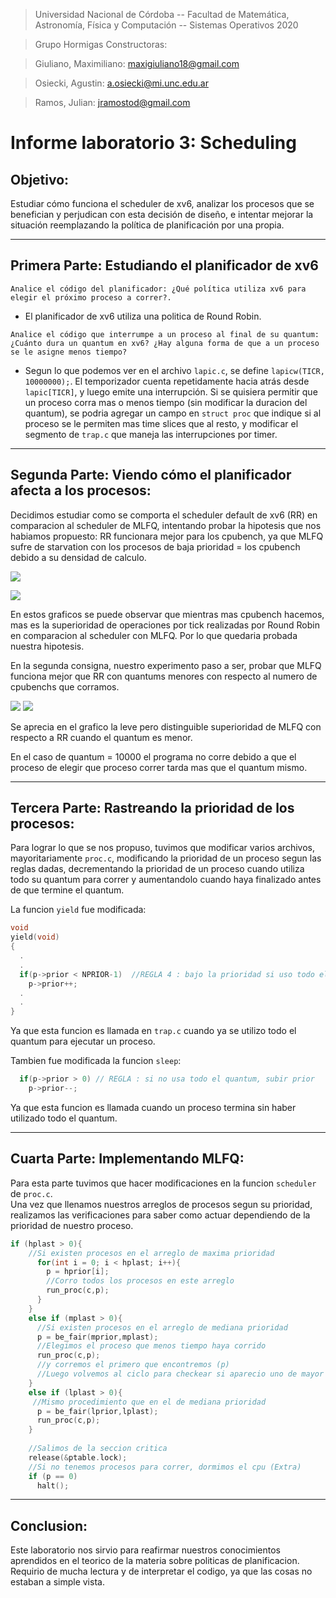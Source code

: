 > Universidad Nacional de Córdoba  --  Facultad de Matemática, Astronomía, Física y Computación  --  Sistemas Operativos 2020

> Grupo Hormigas Constructoras:

> Giuliano, Maximiliano: maxigiuliano18@gmail.com

> Osiecki, Agustin: a.osiecki@mi.unc.edu.ar

> Ramos, Julian: jramostod@gmail.com


# Informe laboratorio 3: Scheduling

## Objetivo:
Estudiar cómo funciona el scheduler de xv6, analizar los procesos que se benefician y perjudican con esta decisión de diseño, e intentar mejorar la situación reemplazando la política de planificación por una propia.

---

## Primera Parte: Estudiando el planificador de xv6
`Analice el código del planificador: ¿Qué política utiliza xv6 para elegir el próximo proceso a correr?.`

* El planificador de xv6 utiliza una politica de Round Robin.

`Analice el código que interrumpe a un proceso al final de su quantum:
¿Cuánto dura un quantum en xv6?
¿Hay alguna forma de que a un proceso se le asigne menos tiempo?`

* Segun lo que podemos ver en el archivo `lapic.c`, se define `lapicw(TICR, 10000000);`. El temporizador cuenta repetidamente hacia atrás desde `lapic[TICR]`, y luego emite una interrupción. 
Si se quisiera permitir que un proceso corra mas o menos tiempo (sin modificar la duracion del quantum), se podria agregar un campo en `struct proc` que indique si al proceso se le permiten mas time slices que al resto, y modificar el segmento de `trap.c` que maneja las interrupciones por timer.

---

## Segunda Parte: Viendo cómo el planificador afecta a los procesos:
Decidimos estudiar como se comporta el scheduler default de xv6 (RR) en comparacion al scheduler de MLFQ, intentando probar la hipotesis que nos habiamos propuesto:
RR funcionara mejor para los cpubench, ya que MLFQ sufre de starvation con los procesos de baja prioridad = los cpubench debido a su densidad de calculo.

![](optRR.png)

![](optMLFQ.png)

En estos graficos se puede observar que mientras mas cpubench hacemos, mas es la superioridad de operaciones por tick realizadas por Round Robin en comparacion al scheduler con MLFQ. 
Por lo que quedaria probada nuestra hipotesis.

En la segunda consigna, nuestro experimento paso a ser, probar que MLFQ funciona mejor que RR con quantums menores con respecto al numero de cpubenchs que corramos.

![](optqRR.png)
![](optqMLFQ.png)

Se aprecia en el grafico la leve pero distinguible superioridad de MLFQ con respecto a RR cuando el quantum es menor.

En el caso de quantum = 10000 el programa no corre debido a que el proceso de elegir que proceso correr tarda mas que el quantum mismo.


---

## Tercera Parte: Rastreando la prioridad de los procesos:
Para lograr lo que se nos propuso, tuvimos que modificar varios archivos, mayoritariamente `proc.c`, modificando la prioridad de un proceso segun las reglas dadas, decrementando la prioridad de un proceso cuando utiliza todo su quantum para correr y aumentandolo cuando haya finalizado antes de que termine el quantum.

La funcion `yield` fue modificada:
```c
void
yield(void)
{
  .
  .
  if(p->prior < NPRIOR-1)  //REGLA 4 : bajo la prioridad si uso todo el quantum
    p->prior++;
  .
  .
}
```
Ya que esta funcion es llamada en `trap.c` cuando ya se utilizo todo el quantum para ejecutar un proceso.

Tambien fue modificada la funcion `sleep`:
```c
  if(p->prior > 0) // REGLA : si no usa todo el quantum, subir prior
    p->prior--;
```
Ya que esta funcion es llamada cuando un proceso termina sin haber utilizado todo el quantum.

---
## Cuarta Parte: Implementando MLFQ:
Para esta parte tuvimos que hacer modificaciones en la funcion `scheduler` de `proc.c`.  
Una vez que llenamos nuestros arreglos de procesos segun su prioridad, realizamos las verificaciones para saber como actuar dependiendo de la prioridad de nuestro proceso.  

```c
if (hplast > 0){
    //Si existen procesos en el arreglo de maxima prioridad
      for(int i = 0; i < hplast; i++){
        p = hprior[i];
        //Corro todos los procesos en este arreglo
        run_proc(c,p);
      }
    }
    else if (mplast > 0){
      //Si existen procesos en el arreglo de mediana prioridad
      p = be_fair(mprior,mplast);
      //Elegimos el proceso que menos tiempo haya corrido
      run_proc(c,p);
      //y corremos el primero que encontremos (p)
      //Luego volvemos al ciclo para checkear si aparecio uno de mayor prioridad
    }
    else if (lplast > 0){
     //Mismo procedimiento que en el de mediana prioridad   
      p = be_fair(lprior,lplast);
      run_proc(c,p);
    }
    
    //Salimos de la seccion critica
    release(&ptable.lock);
    //Si no tenemos procesos para correr, dormimos el cpu (Extra)
    if (p == 0)
      halt();           
```

---

## Conclusion:
Este laboratorio nos sirvio para reafirmar nuestros conocimientos aprendidos en el teorico de la materia sobre politicas de planificacion. Requirio de mucha lectura y de interpretar el codigo, ya que las cosas no estaban a simple vista.